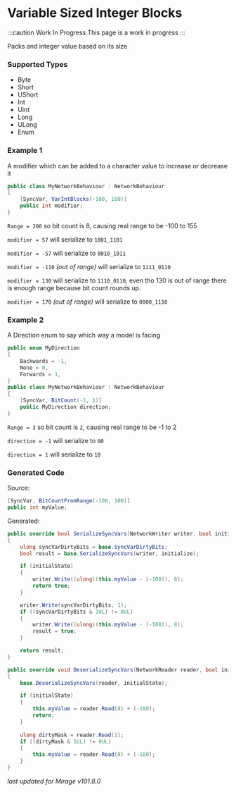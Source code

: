 # Variable Sized Integer Blocks

:::caution Work In Progress
This page is a work in progress
:::

Packs and integer value based on its size

### Supported Types

- Byte
- Short
- UShort
- Int
- Uint
- Long
- ULong
- Enum

### Example 1

A modifier which can be added to a character value to increase or decrease it

```cs
public class MyNetworkBehaviour : NetworkBehaviour 
{
    [SyncVar, VarIntBlocks(-100, 100)]
    public int modifier;
}
```

`Range = 200` so bit count is 8, causing real range to be -100 to 155

`modifier = 57` will serialize to `1001_1101`

`modifier = -57` will serialize to `0010_1011`

`modifier = -110` *(out of range)*  will serialize to `1111_0110`

`modifier = 130` will serialize to `1110_0110`, even tho 130 is out of range there is enough range because bit count rounds up.

`modifier = 170` *(out of range)* will serialize to `0000_1110`


### Example 2

A Direction enum to say which way a model is facing

```cs
public enum MyDirection
{
    Backwards = -1,
    None = 0,
    Forwards = 1,
}
public class MyNetworkBehaviour : NetworkBehaviour 
{
    [SyncVar, BitCount(-1, 1)]
    public MyDirection direction;
}
```

`Range = 3` so bit count is `2`, causing real range to be -1 to 2

`direction = -1` will serialize to `00`

`direction = 1` will serialize to `10`


### Generated Code

Source:
```cs 
[SyncVar, BitCountFromRange(-100, 100)]
public int myValue;
```

Generated:
```cs
public override bool SerializeSyncVars(NetworkWriter writer, bool initialState)
{
    ulong syncVarDirtyBits = base.SyncVarDirtyBits;
    bool result = base.SerializeSyncVars(writer, initialize);

    if (initialState) 
    {
        writer.Write((ulong)(this.myValue - (-100)), 8);
        return true;
    }

    writer.Write(syncVarDirtyBits, 1);
    if ((syncVarDirtyBits & 1UL) != 0UL)
    {
        writer.Write((ulong)(this.myValue - (-100)), 8);
        result = true;
    }

    return result;
}

public override void DeserializeSyncVars(NetworkReader reader, bool initialState)
{
    base.DeserializeSyncVars(reader, initialState);

    if (initialState)
    {
        this.myValue = reader.Read(8) + (-100);
        return;
    }
    
    ulong dirtyMask = reader.Read(1);
    if ((dirtyMask & 1UL) != 0UL)
    {
        this.myValue = reader.Read(8) + (-100);
    }
}
```

*last updated for Mirage v101.8.0*